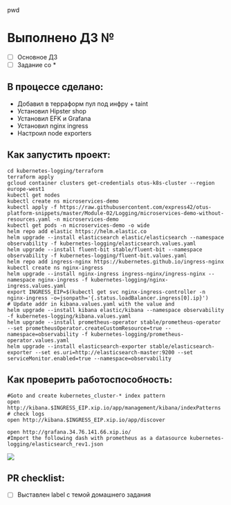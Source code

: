 pwd

# Выполнено ДЗ №

- [ ] Основное ДЗ
- [ ] Задание со \*

## В процессе сделано:

- Добавил в терраформ пул под инфру + taint
- Установил Hipster shop
- Установил EFK и Grafana
- Установил nginx ingress
- Настроил node exporters

## Как запустить проект:

```
cd kubernetes-logging/terraform
terraform apply
gcloud container clusters get-credentials otus-k8s-cluster --region europe-west1
kubectl get nodes
kubectl create ns microservices-demo
kubectl apply -f https://raw.githubusercontent.com/express42/otus-platform-snippets/master/Module-02/Logging/microservices-demo-without-resources.yaml -n microservices-demo
kubectl get pods -n microservices-demo -o wide
helm repo add elastic https://helm.elastic.co
helm upgrade --install elasticsearch elastic/elasticsearch --namespace observability -f kubernetes-logging/elasticsearch.values.yaml
helm upgrade --install fluent-bit stable/fluent-bit --namespace observability -f kubernetes-logging/fluent-bit.values.yaml
helm repo add ingress-nginx https://kubernetes.github.io/ingress-nginx
kubectl create ns nginx-ingress
helm upgrade --install nginx-ingress ingress-nginx/ingress-nginx --namespace nginx-ingress -f kubernetes-logging/nginx-ingress.values.yaml
export INGRESS_EIP=$(kubectl get svc nginx-ingress-controller -n nginx-ingress -o=jsonpath='{.status.loadBalancer.ingress[0].ip}')
# Update addr in kibana.values.yaml with the value and
helm upgrade --install kibana elastic/kibana --namespace observability -f kubernetes-logging/kibana.values.yaml
helm upgrade --install prometheus-operator stable/prometheus-operator --set prometheusOperator.createCustomResource=true --namespace=observability -f kubernetes-logging/prometheus-operator.values.yaml
helm upgrade --install elasticsearch-exporter stable/elasticsearch-exporter --set es.uri=http://elasticsearch-master:9200 --set serviceMonitor.enabled=true --namespace=observability

```

## Как проверить работоспособность:

```
#Goto and create kubernetes_cluster-* index pattern
open http://kibana.$INGRESS_EIP.xip.io/app/management/kibana/indexPatterns
# check logs
open http://kibana.$INGRESS_EIP.xip.io/app/discover
```

```
open http://grafana.34.76.141.66.xip.io/
#Import the following dash with prometheus as a datasource kubernetes-logging/elasticsearch_rev1.json
```

![](https://habrastorage.org/webt/1l/r-/cc/1lr-cczgkrdsbp4kopykjabuq2y.png)

## PR checklist:

- [ ] Выставлен label с темой домашнего задания
